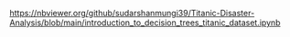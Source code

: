 https://nbviewer.org/github/sudarshanmungi39/Titanic-Disaster-Analysis/blob/main/introduction_to_decision_trees_titanic_dataset.ipynb
